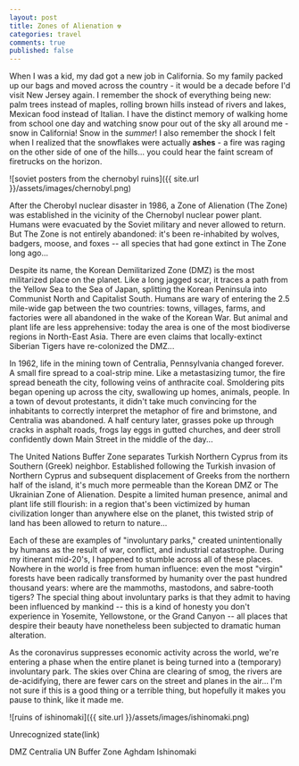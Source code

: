 ```yaml
---
layout: post
title: Zones of Alienation ☢️
categories: travel
comments: true
published: false
---
```


When I was a kid, my dad got a new job in California. So my family packed up our bags and moved across the country - it would be a decade before I'd visit New Jersey again. I remember the shock of everything being new: palm trees instead of maples, rolling brown hills instead of rivers and lakes, Mexican food instead of Italian. I have the distinct memory of walking home from school one day and watching snow pour out of the sky all around me - snow in California! Snow in the _summer_! I also remember the shock I felt when I realized that the snowflakes were actually __ashes__ - a fire was raging on the other side of one of the hills... you could hear the faint scream of firetrucks on the horizon.






![soviet posters from the chernobyl ruins]({{ site.url }}/assets/images/chernobyl.png)

After the Cherobyl nuclear disaster in 1986, a Zone of Alienation (The Zone) was established in the vicinity of the Chernobyl nuclear power plant. Humans were evacuated by the Soviet military and never allowed to return. But The Zone is not entirely abandoned: it's been re-inhabited by wolves, badgers, moose, and foxes -- all species that had gone extinct in The Zone long ago...

<!--more-->

Despite its name, the Korean Demilitarized Zone (DMZ) is the most militarized place on the planet. Like a long jagged scar, it traces a path from the Yellow Sea to the Sea of Japan, splitting the Korean Peninsula into Communist North and Capitalist South. Humans are wary of entering the 2.5 mile-wide gap between the two countries: towns, villages, farms, and factories were all abandoned in the wake of the Korean War. But animal and plant life are less apprehensive: today the area is one of the most biodiverse regions in North-East Asia. There are even claims that locally-extinct Siberian Tigers have re-colonized the DMZ...

In 1962, life in the mining town of Centralia, Pennsylvania changed forever. A small fire spread to a coal-strip mine. Like a metastasizing tumor, the fire spread beneath the city, following veins of anthracite coal. Smoldering pits began opening up across the city, swallowing up homes, animals, people. In a town of devout protestants, it didn't take much convincing for the inhabitants to correctly interpret the metaphor of fire and brimstone, and Centralia was abandoned. A half century later, grasses poke up through cracks in asphalt roads, frogs lay eggs in gutted churches, and deer stroll confidently down Main Street in the middle of the day...

The United Nations Buffer Zone separates Turkish Northern Cyprus from its Southern (Greek) neighbor. Established following the Turkish invasion of Northern Cyprus and subsequent displacement of Greeks from the northern half of the island, it's much more permeable than the Korean DMZ or The Ukrainian Zone of Alienation. Despite a limited human presence, animal and plant life still flourish: in a region that's been victimized by human civilization longer than anywhere else on the planet, this twisted strip of land has been allowed to return to nature...

Each of these are examples of "involuntary parks," created unintentionally by humans as the result of war, conflict, and industrial catastrophe. During my itinerant mid-20's, I happened to stumble across all of these places. Nowhere in the world is free from human influence: even the most "virgin" forests have been radically transformed by humanity over the past hundred thousand years: where are the mammoths, mastodons, and sabre-tooth tigers? The special thing about involuntary parks is that they admit to having been influenced by mankind -- this is a kind of honesty you don't experience in Yosemite, Yellowstone, or the Grand Canyon -- all places that despire their beauty have nonetheless been subjected to dramatic human alteration.

As the coronavirus suppresses economic activity across the world, we're entering a phase when the entire planet is being turned into a (temporary) involuntary park. The skies over China are clearing of smog, the rivers are de-acidifying, there are fewer cars on the street and planes in the air... I'm not sure if this is a good thing or a terrible thing, but hopefully it makes you pause to think, like it made me.

![ruins of ishinomaki]({{ site.url }}/assets/images/ishinomaki.png)



Unrecognized state(link)

DMZ
Centralia
UN Buffer Zone
Aghdam
Ishinomaki
